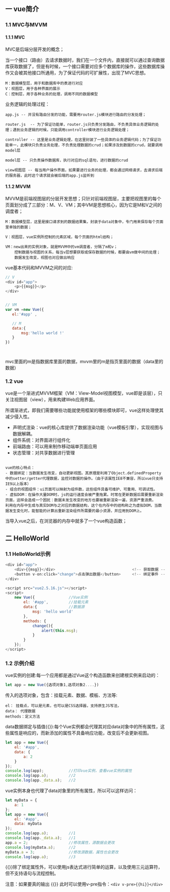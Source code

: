 ## 一 vue简介

### 1.1 MVC与MVVM

#### 1.1.1  MVC

MVC是后端分层开发的概念；

当一个接口（路由）去请求数据时，我们在一个文件内，直接就可以通过查询数据库获取数据了，但是有时候，一个接口需要对应多个数据库的操作，这些数据库操作又会被其他接口所通用，为了保证代码的可扩展性，出现了MVC思想。 
```
M：数据模型层，用于和数据库中的表进行对应
V：视图层，用于各种界面的展示  
C：控制层，用于各种业务的处理，调用不同的数据模型
```
业务逻辑的处理过程：

    app.js -- 并没有路由分发的功能，需要用router.js模块进行路由的分发处理；

    router.js  -- 为了保证功能单，router.js只负责分发路由，不负责具体业务逻辑的处理；遇到业务逻辑的时候，只能调用controller模块进行业务逻辑处理；

    controller -- 这里是业务逻辑处理，在这里封装了一些具体的业务逻辑代码；为了保证功能单一，此模块只负责业务处理，不负责处理数据的crud；如果涉及到数据的crud，就要调用model层

    model层 -- 只负责操作数据库，执行对应的sql语句，进行数据的crud

    view视图层 -- 每当用户操作界面，如果要进行业务的处理，都会通过网络请求，去请求后端的服务器，此时这个请求就会被后端的app.js监听到


#### 1.1.2  MVVM

MVVM是前端视图层的分层开发思想；只针对前端视图层，主要把视图里的每个页面划分成了三部分：M、V、VM；其中VM是思想核心，因为它是M和V之间的调度者；
```
M：数据模型层，这里是接口请求到的数据结果集，封装于data对象中，专门用来保存每个页面里单独的数据；

V：视图层，vue实例所控制的元素区域，每个页面的html结构；

VM：new出来的实例对象，就是MVVM中的vm调度者，分隔了m和v；
    控制数据与视图的关系，每当v层想要获取或保存数据的时候，都要由vm做中间的处理；
    数据发生改变，视图也对应做出响应   
```

vue基本代码和MVVM之间的对应:
```js
// V
<div id="app">
    <p>{{msg}}</p>
</div>


// VM 
var vm =new Vue({
   el:'#app' ,

   // M
   data:{
       msg:'hello world !'
   }
})




```

mvc里面的m是指数据库里面的数据，mvvm里的m是指页里面的数据（data里的数据）


### 1.2 vue

vue是一个渐进式MVVM框架（VM：View-Model视图模型，vue即是该层），只关注视图层（view），用来构建Web应用界面。  

所谓渐进式，即我们需要哪些功能就使用框架的哪些模块即可，vue这样处理使其减少侵入性。
- 声明式渲染：vue的核心库提供了数据渲染功能（vue模板引擎），实现视图与数据解耦。
- 组件系统：对界面进行组件化
- 前端路由：可以用来制作移动端单页面应用
- 状态管理：对共享数据进行管理
```

vue的核心特点：
- 数据绑定：当数据发生改变，自动更新视图。其原理是利用了Object.definedProperty中的setter/getter代理数据，监控对数据的操作。（由于该属性IE8不兼容，所以vue只支持IE9以上版本）
- 组合的视图组件：ui页面可以映射为组件数，这些组件具备可维护、可重用、可调试性。
- 虚拟DOM：在操作大量DOM时，js的运行速度会被严重拖累。时常在更新数据后需要重新渲染页面，这样会造成一个困扰：数据未发生改变的地方也要被重新渲染一遍，资源严重浪费。
利用在内存中生成与真实DOM与之对应的数据结构，这个在内存中的结构称之为虚拟DOM，当数据发生变化时，能智能的计算出重新渲染组件所需要的最小资源，并应用到DOM上。
```

当导入vue之后，在浏览器的内存中就多了一个vue构造函数；

## 二 HelloWorld

### 1.1 HelloWorld示例

```js
<div id="app">
    <div>{{msg}}</div>                                  <!-- 获取数据 -->
    <button v-on:click="change">点击弹出数据</button>     <!-- 绑定事件 -->
</div>

<script src="vue2.5.16.js"></script>
<script>
    new Vue({               //Vue实例
        el: '#app',         //挂载元素
        data:{              //数据源
            msg: 'hello world'
        },
        methods: {
            change(){
                alert(this.msg);
            }
        }
    });
</script>
```

### 1.2 示例介绍

vue实例的创建:每一个应用都是通过Vue这个构造函数来创建根实例来启动的：
```js
let app = new Vue({选项对象1,选项对象2....})
```

传入的选项对象，包含：挂载元素、数据、模板、方法等:
```
el： 挂载点，可以是元素，也可以是CSS选择器，支持原生JS写法，
data： 代理数据
methods：定义方法
```

data数据绑定与插值{{}}:每个Vue实例都会代理其对应data对象中的所有属性，这些属性是响应的，而新添加的属性不具备响应功能，改变后不会更新视图。
```js
let app = new Vue({
    el: '#app',
    data: {
        a: 2
    }
});
console.log(app);		    //打印vue实例，查看vue实例的属性
console.log(app.a);         //2
console.log(app._data.a);   //2
```

vue实例本身也代理了data对象里的所有属性，所以可以这样访问：
```js
let myData = {
    a: 1
};
let app = new Vue({
    el: '#app',
    data: myData
});
console.log(app.a);         //1
console.log(app._data.a);   //1
app.a = 2;                  //修改属性，源数据会更改
console.log(myData.a);      //2
myData.a = 3;               //修改源数据，属性也会更改
console.log(app.a);         //3
```

{{}}除了绑定属性外，可以使用js表达式进行简单的运算，以及使用三元运算符，但不支持语句与流程控制。  

注意：如果要真的输出 {{}} 此时可以使用v-pre指令：`<div v-pre>{{hi}}</div>`